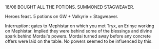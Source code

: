 18/08
BOUGHT ALL THE POTIONS. SUMMONED STAGWEAVER.

Heroes feast. 5 potions on GW + Valkyrie + Stagweaver.

Interruption; gates to Mephistar on which you met Tryx, an Erinye working on Mephistar. Implied they were behind some of the blessings and divine spark behind Mordai's powers. Mordai turned away before any concrete offers were laid on the table. No powers seemed to be influenced by this.